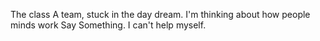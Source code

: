 The class A team, stuck in the day dream.
I'm thinking about how people minds work
Say Something. I can't help myself.

